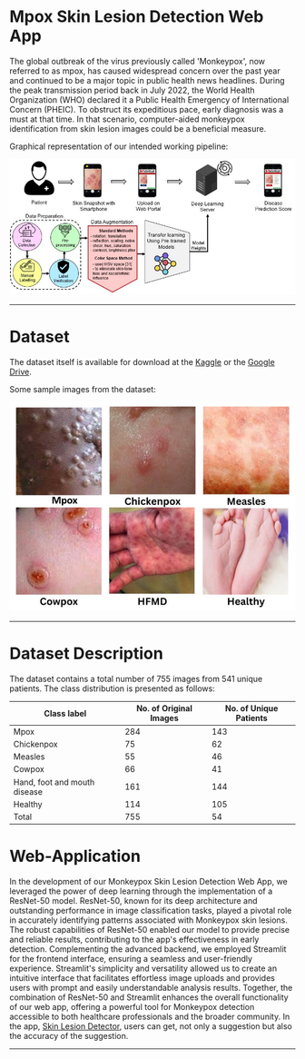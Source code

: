 # Mpox Skin Lesion Detection Web App


The global outbreak of the virus previously called 'Monkeypox', now referred to as mpox, has caused widespread concern over the past year and continued to be a major topic in public health news headlines. During the peak transmission period back in July 2022, the World Health Organization (WHO) declared it a Public Health Emergency of International Concern (PHEIC). To obstruct its expeditious pace, early diagnosis was a must at that time. In that scenario, computer-aided monkeypox identification from skin lesion images could be a beneficial measure.


Graphical representation of our intended working pipeline:<br />

![Working pipeline](https://github.com/Suraj9968/MonnkeyPox-Detector/blob/master/assets/GA_aug.jpeg)

* * *

# Dataset

The dataset itself is available for download at the [Kaggle](https://www.kaggle.com/datasets/joydippaul/mpox-skin-lesion-dataset-version-20-msld-v20) or the [Google Drive](https://drive.google.com/drive/folders/1_bGmbDQNgJViQenjZ4QUhhzpdiubga48?usp=sharing).<br />


Some sample images from the dataset:<br />


![Sample Images](https://github.com/Suraj9968/MonnkeyPox-Detector/blob/master/assets/samples.jpg)


* * *

# Dataset Description
The dataset contains a total number of 755 images from 541 unique patients. The class distribution is presented as follows:

| Class label                    | No. of Original Images | No. of Unique Patients |
|-------------------------------|-----------------------|------------------------|
| Mpox                          | 284                   | 143                    |
| Chickenpox                    | 75                    | 62                     |
| Measles                       | 55                    | 46                     |
| Cowpox                        | 66                    | 41                     |
| Hand, foot and mouth disease  | 161                   | 144                    |
| Healthy                       | 114                   | 105                    |
| Total                         | 755                   | 54                     |
 

# Web-Application

In the development of our Monkeypox Skin Lesion Detection Web App, we leveraged the power of deep learning through the implementation of a ResNet-50 model. ResNet-50, known for its deep architecture and outstanding performance in image classification tasks, played a pivotal role in accurately identifying patterns associated with Monkeypox skin lesions. The robust capabilities of ResNet-50 enabled our model to provide precise and reliable results, contributing to the app's effectiveness in early detection. Complementing the advanced backend, we employed Streamlit for the frontend interface, ensuring a seamless and user-friendly experience. Streamlit's simplicity and versatility allowed us to create an intuitive interface that facilitates effortless image uploads and provides users with prompt and easily understandable analysis results. Together, the combination of ResNet-50 and Streamlit enhances the overall functionality of our web app, offering a powerful tool for Monkeypox detection accessible to both healthcare professionals and the broader community. In the app, [Skin Lesion Detector](https://skinlesionclassifierbymhealthlab.streamlit.app/), users can get, not only a suggestion but also the accuracy of the suggestion. <br />


* * *